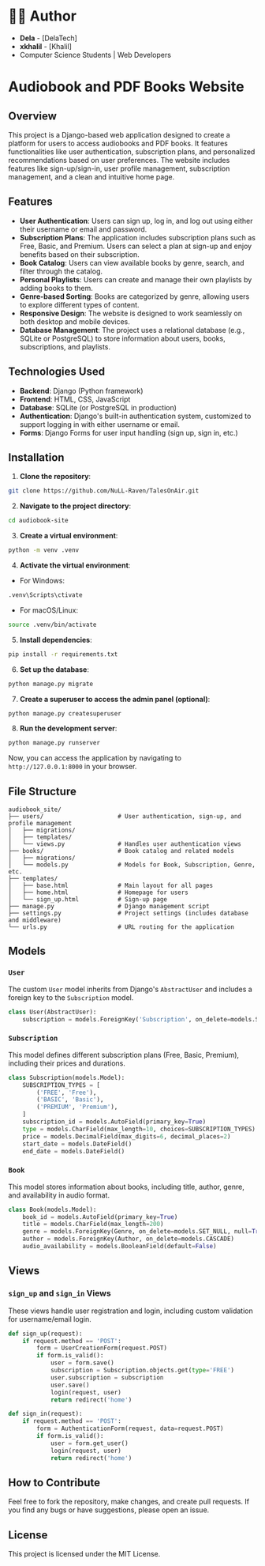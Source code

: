 # 👨‍💻 Author
- **Dela** - [DelaTech]
- **xkhalil** - [Khalil]
- Computer Science Students | Web Developers

# Audiobook and PDF Books Website

## Overview

This project is a Django-based web application designed to create a platform for users to access audiobooks and PDF books. It features functionalities like user authentication, subscription plans, and personalized recommendations based on user preferences. The website includes features like sign-up/sign-in, user profile management, subscription management, and a clean and intuitive home page.

## Features

- **User Authentication**: Users can sign up, log in, and log out using either their username or email and password.
- **Subscription Plans**: The application includes subscription plans such as Free, Basic, and Premium. Users can select a plan at sign-up and enjoy benefits based on their subscription.
- **Book Catalog**: Users can view available books by genre, search, and filter through the catalog.
- **Personal Playlists**: Users can create and manage their own playlists by adding books to them.
- **Genre-based Sorting**: Books are categorized by genre, allowing users to explore different types of content.
- **Responsive Design**: The website is designed to work seamlessly on both desktop and mobile devices.
- **Database Management**: The project uses a relational database (e.g., SQLite or PostgreSQL) to store information about users, books, subscriptions, and playlists.

## Technologies Used

- **Backend**: Django (Python framework)
- **Frontend**: HTML, CSS, JavaScript
- **Database**: SQLite (or PostgreSQL in production)
- **Authentication**: Django's built-in authentication system, customized to support logging in with either username or email.
- **Forms**: Django Forms for user input handling (sign up, sign in, etc.)

## Installation

1. **Clone the repository**:

```bash
git clone https://github.com/NuLL-Raven/TalesOnAir.git
```

2. **Navigate to the project directory**:

```bash
cd audiobook-site
```

3. **Create a virtual environment**:

```bash
python -m venv .venv
```

4. **Activate the virtual environment**:

- For Windows:

```bash
.venv\Scripts\ctivate
```

- For macOS/Linux:

```bash
source .venv/bin/activate
```

5. **Install dependencies**:

```bash
pip install -r requirements.txt
```

6. **Set up the database**:

```bash
python manage.py migrate
```

7. **Create a superuser to access the admin panel (optional)**:

```bash
python manage.py createsuperuser
```

8. **Run the development server**:

```bash
python manage.py runserver
```

Now, you can access the application by navigating to `http://127.0.0.1:8000` in your browser.

## File Structure

```
audiobook_site/
├── users/                     # User authentication, sign-up, and profile management
│   ├── migrations/
│   ├── templates/
│   └── views.py               # Handles user authentication views
├── books/                     # Book catalog and related models
│   ├── migrations/
│   └── models.py              # Models for Book, Subscription, Genre, etc.
├── templates/
│   ├── base.html              # Main layout for all pages
│   ├── home.html              # Homepage for users
│   └── sign_up.html           # Sign-up page
├── manage.py                  # Django management script
├── settings.py                # Project settings (includes database and middleware)
└── urls.py                    # URL routing for the application
```

## Models

### `User`

The custom `User` model inherits from Django's `AbstractUser` and includes a foreign key to the `Subscription` model.

```python
class User(AbstractUser):
    subscription = models.ForeignKey('Subscription', on_delete=models.SET_NULL, null=True, blank=True)
```

### `Subscription`

This model defines different subscription plans (Free, Basic, Premium), including their prices and durations.

```python
class Subscription(models.Model):
    SUBSCRIPTION_TYPES = [
        ('FREE', 'Free'),
        ('BASIC', 'Basic'),
        ('PREMIUM', 'Premium'),
    ]
    subscription_id = models.AutoField(primary_key=True)
    type = models.CharField(max_length=10, choices=SUBSCRIPTION_TYPES)
    price = models.DecimalField(max_digits=6, decimal_places=2)
    start_date = models.DateField()
    end_date = models.DateField()
```

### `Book`

This model stores information about books, including title, author, genre, and availability in audio format.

```python
class Book(models.Model):
    book_id = models.AutoField(primary_key=True)
    title = models.CharField(max_length=200)
    genre = models.ForeignKey(Genre, on_delete=models.SET_NULL, null=True)
    author = models.ForeignKey(Author, on_delete=models.CASCADE)
    audio_availability = models.BooleanField(default=False)
```

## Views

### `sign_up` and `sign_in` Views

These views handle user registration and login, including custom validation for username/email login.

```python
def sign_up(request):
    if request.method == 'POST':
        form = UserCreationForm(request.POST)
        if form.is_valid():
            user = form.save()
            subscription = Subscription.objects.get(type='FREE')
            user.subscription = subscription
            user.save()
            login(request, user)
            return redirect('home')
```

```python
def sign_in(request):
    if request.method == 'POST':
        form = AuthenticationForm(request, data=request.POST)
        if form.is_valid():
            user = form.get_user()
            login(request, user)
            return redirect('home')
```

## How to Contribute

Feel free to fork the repository, make changes, and create pull requests. If you find any bugs or have suggestions, please open an issue.

## License

This project is licensed under the MIT License.
